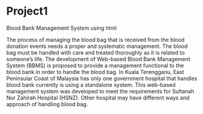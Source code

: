 # Project1
Blood Bank Management System using html

The process of managing the blood bag that is received from the blood donation events needs a proper and systematic management.
The blood bag must be handled with care and treated thoroughly as it is related to someone’s life.
The development of Web-based Blood Bank Management System (BBMS) is proposed to provide a management functional to the blood bank in order to handle the blood bag. 
In Kuala Terengganu, East Peninsular Coast of Malaysia has only one government hospital that handles blood bank currently is using a standalone system.
This web-based management system was developed to meet the requirements for Sultanah Nur Zahirah Hospital (HSNZ). 
Other hospital may have different ways and approach of handling blood bag.
